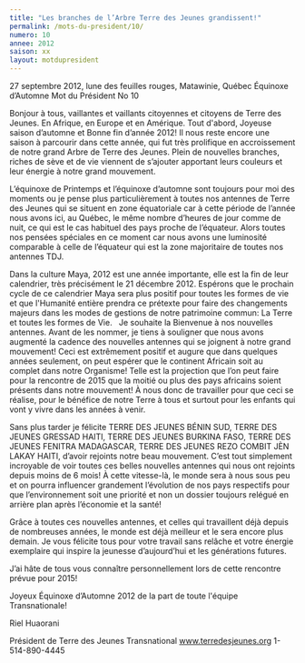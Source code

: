 ```yaml
---
title: "Les branches de l’Arbre Terre des Jeunes grandissent!"
permalink: /mots-du-president/10/
numero: 10
annee: 2012
saison: xx
layout: motdupresident
---
```

27 septembre 2012, lune des feuilles rouges, Matawinie, Québec
Équinoxe d’Automne
Mot du Président No 10

Bonjour à tous, vaillantes et vaillants citoyennes et citoyens de Terre des Jeunes.
En Afrique, en Europe et en Amérique.
Tout d'abord, Joyeuse saison d’automne et Bonne fin d’année 2012!
Il nous reste encore une saison à parcourir dans cette année, qui fut très prolifique en accroissement de notre grand Arbre de Terre des Jeunes. Plein de nouvelles branches, riches de sève et de vie viennent de s’ajouter apportant leurs couleurs et leur énergie à notre grand mouvement.

L’équinoxe de Printemps et l’équinoxe d’automne sont toujours pour moi des moments ou je pense plus particulièrement à toutes nos antennes de Terre des Jeunes qui se situent en zone équatoriale car à cette période de l’année nous avons ici, au Québec, le même nombre d’heures de jour comme de nuit, ce qui est le cas habituel des pays proche de l’équateur. Alors toutes nos pensées spéciales en ce moment car nous avons une luminosité comparable à celle de l’équateur qui est la zone majoritaire de toutes nos antennes TDJ.

Dans la culture Maya, 2012 est une année importante, elle est la fin de leur calendrier, très précisément le 21 décembre 2012. Espérons que le prochain cycle de ce calendrier Maya sera plus positif pour toutes les formes de vie et que l'Humanité entière prendra ce prétexte pour faire des changements majeurs dans les modes de gestions de notre patrimoine commun: La Terre et toutes les formes de Vie.
 
Je souhaite la Bienvenue à nos nouvelles antennes. Avant de les nommer, je tiens à souligner que nous avons augmenté la cadence des nouvelles antennes qui se joignent à notre grand mouvement! Ceci est extrêmement positif et augure que dans quelques années seulement, on peut espérer que le continent Africain soit au complet dans notre Organisme! Telle est la projection que l’on peut faire pour la rencontre de 2015 que la moitié ou plus des pays africains soient présents dans notre mouvement! À nous donc de travailler pour que ceci se réalise, pour le bénéfice de notre Terre à tous et surtout pour les enfants qui vont y vivre dans les années à venir.

Sans plus tarder je félicite TERRE DES JEUNES BÉNIN SUD, TERRE DES JEUNES GRESSAD HAITI, TERRE DES JEUNES BURKINA FASO, TERRE DES JEUNES FENITRA MADAGASCAR, TERRE DES JEUNES REZO COMBIT JÈN LAKAY HAITI, d’avoir rejoints notre beau mouvement. C’est tout simplement incroyable de voir toutes ces belles nouvelles antennes qui nous ont rejoints depuis moins de 6 mois! À cette vitesse-là, le monde sera à nous sous peu et on pourra influencer grandement l’évolution de nos pays respectifs pour que l’environnement soit une priorité et non un dossier toujours relégué en arrière plan après l’économie et la santé!

Grâce à toutes ces nouvelles antennes, et celles qui travaillent déjà depuis de nombreuses années, le monde est déjà meilleur et le sera encore plus demain. Je vous félicite tous pour votre travail sans relâche et votre énergie exemplaire qui inspire la jeunesse d’aujourd’hui et les générations futures.

J’ai hâte de tous vous connaître personnellement lors de cette rencontre prévue pour 2015!

Joyeux Équinoxe d’Automne 2012 de la part de toute l'équipe Transnationale!

Riel Huaorani

Président de Terre des Jeunes Transnational www.terredesjeunes.org 1-514-890-4445
